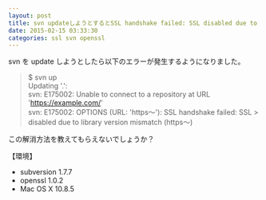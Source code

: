 ```yaml
---
layout: post
title: svn updateしようとするとSSL handshake failed: SSL disabled due to library version mismatchが起きる点の解消方法
date: 2015-02-15 03:33:30
categories: ssl svn openssl
---
```

<!-- {% raw %} -->
<p>svn を update しようとしたら以下のエラーが発生するようになりました。</p>

<blockquote>
  <p>$ svn up<br>
  Updating '.':<br>
  svn: E175002: Unable to connect to a repository at URL '<a href="https://example.com/" rel="nofollow">https://example.com/</a>'<br>
  svn: E175002: OPTIONS (URL: 'https〜'): SSL handshake failed: SSL > disabled due to library version mismatch (https〜)</p>
</blockquote>

<p>この解消方法を教えてもらえないでしょうか？</p>

<p>【環境】</p>

<ul>
<li>subversion 1.7.7</li>
<li>openssl 1.0.2</li>
<li>Mac OS X 10.8.5</li>
</ul>
<!-- {% endraw %} -->
